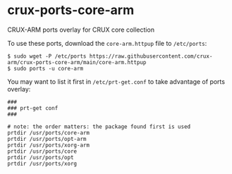 # crux-ports-core-arm

CRUX-ARM ports overlay for CRUX core collection

To use these ports, download the `core-arm.httpup` file to `/etc/ports`:
```
$ sudo wget -P /etc/ports https://raw.githubusercontent.com/crux-arm/crux-ports-core-arm/main/core-arm.httpup
$ sudo ports -u core-arm
```

You may want to list it first in `/etc/prt-get.conf` to take advantage of ports overlay:
```
###
### prt-get conf
###

# note: the order matters: the package found first is used
prtdir /usr/ports/core-arm
prtdir /usr/ports/opt-arm
prtdir /usr/ports/xorg-arm
prtdir /usr/ports/core
prtdir /usr/ports/opt
prtdir /usr/ports/xorg
```
 

